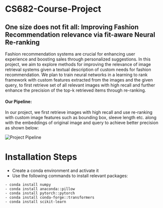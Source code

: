 # CS682-Course-Project
## One size does not fit all: Improving Fashion Recommendation relevance via fit-aware Neural Re-ranking
Fashion recommendation systems are crucial for enhancing user experience and boosting sales through personalized suggestions. In this project, we aim to explore methods for improving the relevance of image retrieval systems given a textual description of custom needs for fashion recommendation. We plan to train neural networks in a learning to rank framework with custom features extracted from the images and the given query, to first retrieve set of all relevant images with high recall and further enhance the precision of the top-k retrieved items through re-ranking.

#### Our Pipeline:
In our project, we first retrieve images with high recall and use re-ranking with custom image features such as bounding box, sleeve length etc. along with the embeddings of original image and query to achieve better precision as shown below:

![Project Pipeline]([https://github.com/vishal1383/CS682-Course-Project/blob/main/static/pipeline_682.jpg](https://github.com/vishal1383/CS682-Course-Project/tree/sreenivas/recallFor5k/static))
# Installation Steps

- Create a conda environment and activate it
- Use the following commands to install relevant packages:

```
- conda install numpy
- conda install anaconda::pillow
- conda install pytorch::pytorch
- conda install conda-forge::transformers
- conda install scikit-learn
```

